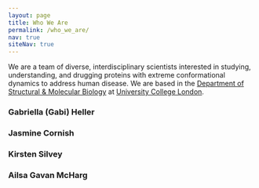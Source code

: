 ```yaml
---
layout: page
title: Who We Are
permalink: /who_we_are/
nav: true
siteNav: true
---
```


We are a team of diverse, interdisciplinary scientists interested in studying, understanding, and drugging proteins with extreme conformational dynamics to address human disease. We are based in the [Department of Structural & Molecular Biology](https://www.ucl.ac.uk/biosciences/structural-and-molecular-biology) at [University College London](https://www.ucl.ac.uk).

### Gabriella (Gabi) Heller


### Jasmine Cornish


### Kirsten Silvey


### Ailsa Gavan McHarg
